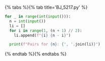 {% tabs %}{% tab title='BJ_5217.py' %}

```py
for _ in range(int(input())):
  n = int(input())
  li = []
  for i in range(1, (n + 1) // 2):
    li.append(f"{i} {n - i}")

  print(f"Pairs for {n}: {', '.join(li)}")
```

{% endtab %}{% endtabs %}
